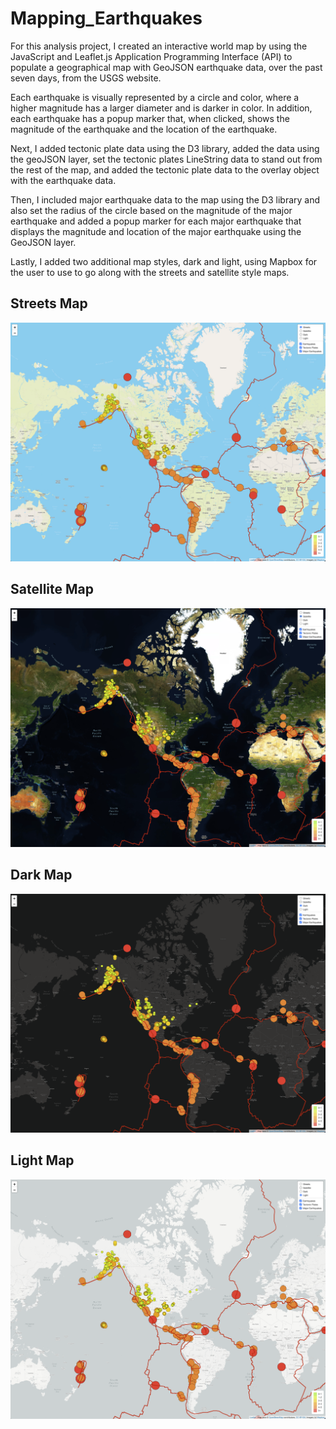 # Mapping_Earthquakes

For this analysis project, I created an interactive world map by using the JavaScript and Leaflet.js Application Programming Interface (API) to populate a geographical map with GeoJSON earthquake data, over the past seven days, from the USGS website. 

Each earthquake is visually represented by a circle and color, where a higher magnitude has a larger diameter and is darker in color. In addition, each earthquake has a popup marker that, when clicked, shows the magnitude of the earthquake and the location of the earthquake.

Next, I added tectonic plate data using the D3 library, added the data using the geoJSON layer, set the tectonic plates LineString data to stand out from the rest of the map, and added the tectonic plate data to the overlay object with the earthquake data.

Then, I included major earthquake data to the map using the D3 library and also set the radius of the circle based on the magnitude of the major earthquake and added a popup marker for each major earthquake that displays the magnitude and location of the major earthquake using the GeoJSON layer.

Lastly, I added two additional map styles, dark and light, using Mapbox for the user to use to go along with the streets and satellite style maps.

## Streets Map

![](Earthquake_Challenge/Images/Streets.png)

## Satellite Map

![](Earthquake_Challenge/Images/Satellite.png)

## Dark Map

![](Earthquake_Challenge/Images/Dark.png)

## Light Map

![](Earthquake_Challenge/Images/Light.png)
